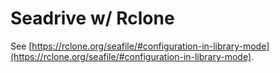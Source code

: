 # Seadrive w/ Rclone

See [https://rclone.org/seafile/#configuration-in-library-mode](https://rclone.org/seafile/#configuration-in-library-mode).
